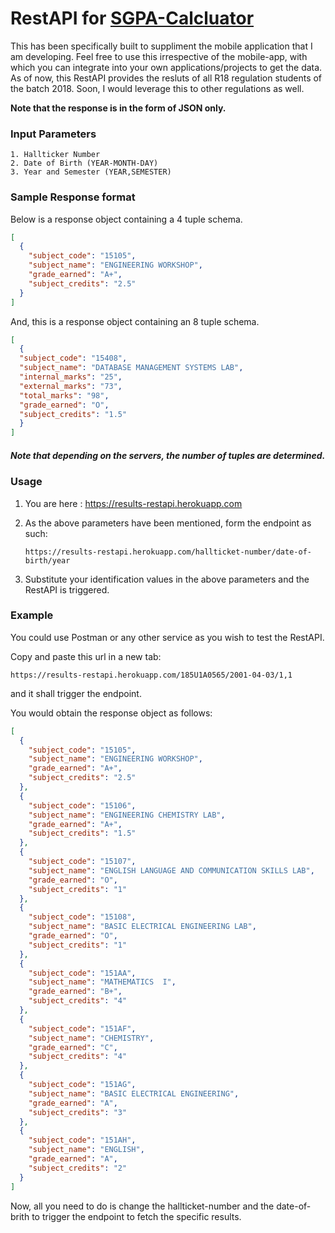 # RestAPI for [SGPA-Calcluator](https://github.com/hemanth-kotagiri/sgpa-calculator)

This has been specifically built to suppliment the mobile application that I am
developing. Feel free to use this irrespective of the mobile-app, with which
you can integrate into your own applications/projects to get the data. As of
now, this RestAPI provides the resluts of all R18 regulation students of the
batch 2018. Soon, I would leverage this to other regulations as well.

**Note that the response is in the form of JSON only.**

### Input Parameters

```
1. Hallticker Number
2. Date of Birth (YEAR-MONTH-DAY)
3. Year and Semester (YEAR,SEMESTER)

```

### Sample Response format

Below is a response object containing a 4 tuple schema.

```json
[
  {
    "subject_code": "15105",
    "subject_name": "ENGINEERING WORKSHOP",
    "grade_earned": "A+",
    "subject_credits": "2.5"
  }
]

```


And, this is a response object containing an 8 tuple schema.

```json
[
  {
  "subject_code": "15408",
  "subject_name": "DATABASE MANAGEMENT SYSTEMS LAB",
  "internal_marks": "25",
  "external_marks": "73",
  "total_marks": "98",
  "grade_earned": "O",
  "subject_credits": "1.5"
  }
]
```

##### Note that depending on the servers, the number of tuples are determined.

### Usage

1. You are here : https://results-restapi.herokuapp.com
2. As the above parameters have been mentioned, form the endpoint as such:

   ```
   https://results-restapi.herokuapp.com/hallticket-number/date-of-birth/year
   ```

3. Substitute your identification values in the above parameters and the RestAPI is triggered.

### Example

You could use Postman or any other service as you wish to test the RestAPI.

Copy and paste this url in a new tab:

`https://results-restapi.herokuapp.com/185U1A0565/2001-04-03/1,1`

and it shall trigger the endpoint.

You would obtain the response object as follows:

```json
[
  {
    "subject_code": "15105",
    "subject_name": "ENGINEERING WORKSHOP",
    "grade_earned": "A+",
    "subject_credits": "2.5"
  },
  {
    "subject_code": "15106",
    "subject_name": "ENGINEERING CHEMISTRY LAB",
    "grade_earned": "A+",
    "subject_credits": "1.5"
  },
  {
    "subject_code": "15107",
    "subject_name": "ENGLISH LANGUAGE AND COMMUNICATION SKILLS LAB",
    "grade_earned": "O",
    "subject_credits": "1"
  },
  {
    "subject_code": "15108",
    "subject_name": "BASIC ELECTRICAL ENGINEERING LAB",
    "grade_earned": "O",
    "subject_credits": "1"
  },
  {
    "subject_code": "151AA",
    "subject_name": "MATHEMATICS  I",
    "grade_earned": "B+",
    "subject_credits": "4"
  },
  {
    "subject_code": "151AF",
    "subject_name": "CHEMISTRY",
    "grade_earned": "C",
    "subject_credits": "4"
  },
  {
    "subject_code": "151AG",
    "subject_name": "BASIC ELECTRICAL ENGINEERING",
    "grade_earned": "A",
    "subject_credits": "3"
  },
  {
    "subject_code": "151AH",
    "subject_name": "ENGLISH",
    "grade_earned": "A",
    "subject_credits": "2"
  }
]
```

Now, all you need to do is change the hallticket-number and the date-of-brith to trigger the endpoint to fetch the specific results.
